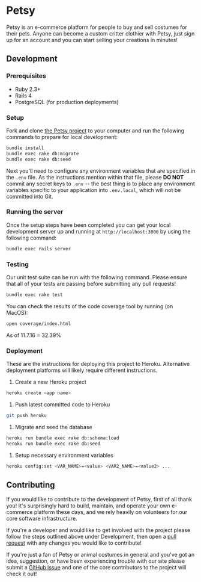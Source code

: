 # Petsy
Petsy is an e-commerce platform for people to buy and sell costumes for their pets. Anyone can become a custom critter clothier with Petsy, just sign up for an account and you can start selling your creations in minutes!

## Development
### Prerequisites
* Ruby 2.3+
* Rails 4
* PostgreSQL (for production deployments)

### Setup
Fork and clone [the Petsy project](https://github.com/Ada-C6/betsy-shipping) to your computer and run the following commands to prepare for local development:

```bash
bundle install
bundle exec rake db:migrate
bundle exec rake db:seed
```

Next you'll need to configure any environment variables that are specified in the `.env` file. As the instructions mention within that file, please **DO NOT** commit any secret keys to `.env` -- the best thing is to place any environment variables specific to your application into `.env.local`, which will not be committed into Git.

### Running the server
Once the setup steps have been completed you can get your local development server up and running at `http://localhost:3000` by using the following command:

```bash
bundle exec rails server
```

### Testing
Our unit test suite can be run with the following command. Please ensure that all of your tests are passing before submitting any pull requests!

```bash
bundle exec rake test
```

You can check the results of the code coverage tool by running (on MacOS):

```bash
open coverage/index.html
```
As of 11.7.16 = 32.39% 

### Deployment
These are the instructions for deploying this project to Heroku. Alternative deployment platforms will likely require different instructions.

1. Create a new Heroku project
  ```bash
  heroku create <app name>
  ```

1. Push latest committed code to Heroku
  ```bash
  git push heroku
  ```

1. Migrate and seed the database
  ```bash
  heroku run bundle exec rake db:schema:load
  heroku run bundle exec rake db:seed
  ```

1. Setup necessary environment variables
  ```bash
  heroku config:set <VAR_NAME>=<value> <VAR2_NAME>=<value2> ...
  ```

## Contributing
If you would like to contribute to the development of Petsy, first of all thank you! It's surprisingly hard to build, maintain, and operate your own e-commerce platform these days, and we rely heavily on volunteers for our core software infrastructure.

If you're a developer and would like to get involved with the project please follow the steps outlined above under Development, then open a [pull request](https://github.com/Ada-C6/betsy-shipping/pulls) with any changes you would like to contribute!

If you're just a fan of Petsy or animal costumes in general and you've got an idea, suggestion, or have been experiencing trouble with our site please submit a [GitHub issue](https://github.com/Ada-C6/betsy-shipping/issues) and one of the core contributors to the project will check it out!
